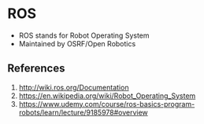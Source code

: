 # ROS 

* ROS stands for Robot Operating System
* Maintained by OSRF/Open Robotics


## References

1. http://wiki.ros.org/Documentation
2. https://en.wikipedia.org/wiki/Robot_Operating_System
3. https://www.udemy.com/course/ros-basics-program-robots/learn/lecture/9185978#overview
